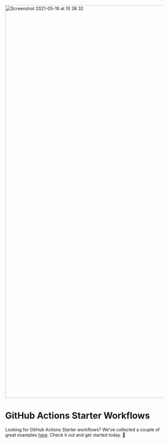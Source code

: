 <img width="1253" alt="Screenshot 2021-05-19 at 10 38 32" src="https://user-images.githubusercontent.com/24505883/118782424-5e2ff480-b88e-11eb-8ec7-884bbeb65bf4.png">

# GitHub Actions Starter Workflows
Looking for GitHub Actions Starter workflows? We've collected a couple of great examples [here](https://github.com/actions/starter-workflows). Check it out and  get started today. 🚀

